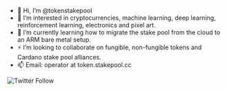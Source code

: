 - 👋 Hi, I’m @tokenstakepool
- 👀 I’m interested in cryptocurrencies, machine learning, deep learning, reinforcement learning, electronics and pixel art.
- 🌱 I’m currently learning how to migrate the stake pool from the cloud to an ARM bare metal setup.
- ⚡ I’m looking to collaborate on fungible, non-fungible tokens and Cardano stake pool alliances.
- 📫 Email: operator at token.stakepool.cc

![Twitter Follow](https://img.shields.io/twitter/follow/token_stakepool?style=social)


<!---
tokenstakepool/tokenstakepool is a ✨ special ✨ repository because its `README.md` (this file) appears on your GitHub profile.
You can click the Preview link to take a look at your changes.
--->
